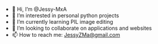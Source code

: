 - 👋 Hi, I’m @Jessy-MxA
- 👀 I’m interested in personal python projects
- 🌱 I’m currently learning PIL image editing
- 💞️ I’m looking to collaborate on applications and websites
- 📫 How to reach me: JessyZMa@gmail.com

<!---
Jessy-MxA/Jessy-MxA is a ✨ special ✨ repository because its `README.md` (this file) appears on your GitHub profile.
You can click the Preview link to take a look at your changes.
--->

